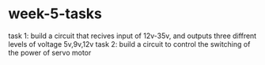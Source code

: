 # week-5-tasks

task 1: build a circuit that recives input of 12v-35v, and outputs three diffrent levels of voltage 5v,9v,12v
task 2: build a circuit to control the switching of the power of servo motor 
